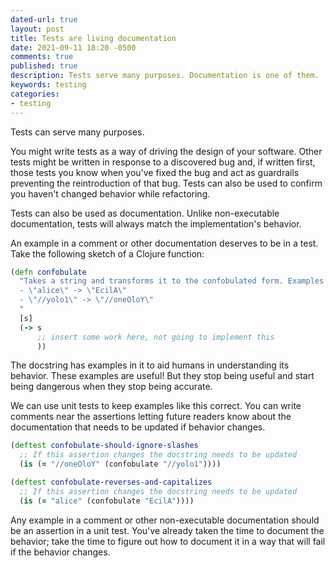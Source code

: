 ```yaml
---
dated-url: true
layout: post
title: Tests are living documentation
date: 2021-09-11 18:20 -0500
comments: true
published: true
description: Tests serve many purposes. Documentation is one of them.
keywords: testing
categories:
- testing
---
```


Tests can serve many purposes.

You might write tests as a way of driving the design of your software.
Other tests might be written in response to a discovered bug and, if written first, those tests you know when you've fixed the bug and act as guardrails preventing the reintroduction of that bug.
Tests can also be used to confirm you haven't changed behavior while refactoring.

Tests can also be used as documentation.
Unlike non-executable documentation, tests will always match the implementation's behavior.

An example in a comment or other documentation deserves to be in a test.
Take the following sketch of a Clojure function:

```clojure
(defn confobulate
  "Takes a string and transforms it to the confobulated form. Examples:
  - \"alice\" -> \"EcilA\"
  - \"//yolo1\" -> \"//oneOloY\"
  "
  [s]
  (-> s
      ;; insert some work here, not going to implement this
      ))
```

The docstring has examples in it to aid humans in understanding its behavior.
These examples are useful!
But they stop being useful and start being dangerous when they stop being accurate.

We can use unit tests to keep examples like this correct.
You can write comments near the assertions letting future readers know about the documentation that needs to be updated if behavior changes.

```clojure
(deftest confobulate-should-ignore-slashes
  ;; If this assertion changes the docstring needs to be updated
  (is (= "//oneOloY" (confobulate "//yolo1"))))

(deftest confobulate-reverses-and-capitalizes
  ;; If this assertion changes the docstring needs to be updated
  (is (= "alice" (confobulate "EcilA"))))
```

Any example in a comment or other non-executable documentation should be an assertion in a unit test.
You've already taken the time to document the behavior; take the time to figure out how to document it in a way that will fail if the behavior changes.